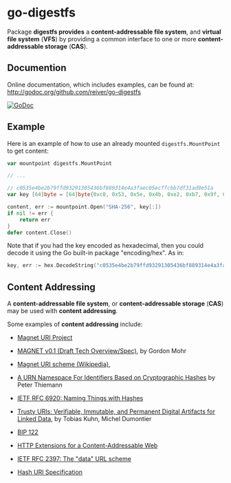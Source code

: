 # go-digestfs

Package **digestfs provides** a **content-addressable file system**, and **virtual file system** (**VFS**) 
by providing a common interface to one or more **content-addressable storage** (**CAS**).

## Documention

Online documentation, which includes examples, can be found at: http://godoc.org/github.com/reiver/go-digestfs

[![GoDoc](https://godoc.org/github.com/reiver/go-digestfs?status.svg)](https://godoc.org/github.com/reiver/go-digestfs)

## Example

Here is an example of how to use an already mounted `digestfs.MountPoint` to get content:
```go
var mountpoint digestfs.MountPoint

// ...

// c0535e4be2b79ffd93291305436bf889314e4a3faec05ecffcbb7df31ad9e51a
var key [64]byte = [64]byte{0xc0, 0x53, 0x5e, 0x4b, 0xe2, 0xb7, 0x9f, 0xfd, 0x93, 0x29, 0x13, 0x05, 0x43, 0x6b, 0xf8, 0x89, 0x31, 0x4e, 0x4a, 0x3f, 0xae, 0xc0, 0x5e, 0xcf, 0xfc, 0xbb, 0x7d, 0xf3, 0x1a, 0xd9, 0xe5, 0x1a}

content, err := mountpoint.Open("SHA-256", key[:])
if nil != err {
	return err
}
defer content.Close()
```

Note that if you had the key encoded as hexadecimal, then you could decode it using the Go built-in package "encoding/hex".
As in:
```go
key, err := hex.DecodeString("c0535e4be2b79ffd93291305436bf889314e4a3faec05ecffcbb7df31ad9e51a")
```

## Content Addressing

A **content-addressable file system**, or **content-addressable storage** (**CAS**) may be used with **content addressing**.

Some examples of **content addressing** include:

* [Magnet URI Project](http://magnet-uri.sourceforge.net/)

* [MAGNET v0.1 (Draft Tech Overview/Spec)](http://magnet-uri.sourceforge.net/magnet-draft-overview.txt),
  by Gordon Mohr

* [Magnet URI scheme (Wikipedia)](https://en.wikipedia.org/wiki/Magnet_URI_scheme),

* [A URN Namespace For Identifiers Based on Cryptographic Hashes](https://tools.ietf.org/html/draft-thiemann-hash-urn-01)
  by Peter Thiemann

* [IETF RFC 6920: Naming Things with Hashes](https://tools.ietf.org/search/rfc6920)

* [Trusty URIs: Verifiable, Immutable, and Permanent Digital Artifacts for Linked Data](https://arxiv.org/abs/1401.5775),
  by Tobias Kuhn, Michel Dumontier

* [BIP 122](https://github.com/bitcoin/bips/blob/master/bip-0122.mediawiki)

* [HTTP Extensions for a Content-Addressable Web](http://lists.w3.org/Archives/Public/www-talk/2001NovDec/0090.html)

* [IETF RFC 2397: The "data" URL scheme](https://tools.ietf.org/html/rfc2397)

* [Hash URI Specification](https://github.com/hash-uri/hash-uri)
